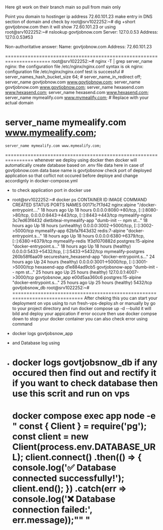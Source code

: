 Here git work on their branch main so pull from main only

Point you domain to hostinger ip address 72.60.101.23 make entry in DNS section of domain and check  by root@srv1022252:~# dig +short govtjobnow.com then it will show 72.60.101.23
                          or using 
root@srv1022252:~# nslookup govtjobnow.com
Server:         127.0.0.53
Address:        127.0.0.53#53

Non-authoritative answer:
Name:   govtjobnow.com
Address: 72.60.101.23 

======================================================================
root@srv1022252:~# nginx -T | grep server_name
nginx: the configuration file /etc/nginx/nginx.conf syntax is ok
nginx: configuration file /etc/nginx/nginx.conf test is successful
        # server_names_hash_bucket_size 64;
        # server_name_in_redirect off;
    server_name govtjobnow.com www.govtjobnow.com;
    server_name govtjobnow.com www.govtjobnow.com;
    server_name hexasend.com www.hexasend.com;
    server_name hexasend.com www.hexasend.com;
    server_name mymealify.com www.mymealify.com;  # Replace with your actual domain
#     server_name mymealify.com www.mymealify.com;
    server_name mymealify.com www.mymealify.com;


================================================================
whenever we deploy using docker then docker will automatically create database based on .env file data here in case of govtjobnow.com data base name is govtjobsnow 
check port of deployed application so that coflict not occured before deploye and change accordignly in docker-compose.yml  
- to check application port in docker use
- root@srv1022252:~# docker ps
CONTAINER ID   IMAGE                      COMMAND                  CREATED        STATUS                    PORTS                                                                                NAMES
00171c7f7d42   nginx:alpine               "/docker-entrypoint.…"   18 hours ago   Up 18 hours               0.0.0.0:8080->80/tcp, [::]:8080->80/tcp, 0.0.0.0:8443->443/tcp, [::]:8443->443/tcp   mymealify-nginx
3c7ed63f4432   dietbiteai-mymealify-app   "dumb-init -- npm st…"   18 hours ago   Up 18 hours (unhealthy)   0.0.0.0:3002->5000/tcp, [::]:3002->5000/tcp                                          mymealify-app
62bfa7643d32   redis:7-alpine             "docker-entrypoint.s…"   18 hours ago   Up 18 hours               0.0.0.0:6380->6379/tcp, [::]:6380->6379/tcp                                          mymealify-redis
1f3d1070882d   postgres:15-alpine         "docker-entrypoint.s…"   18 hours ago   Up 18 hours (healthy)     0.0.0.0:5433->5432/tcp, [::]:5433->5432/tcp                                          mymealify-postgres
260b58f6aa09   secureshare_hexasend-app   "docker-entrypoint.s…"   24 hours ago   Up 24 hours (healthy)     0.0.0.0:3001->5000/tcp, [::]:3001->5000/tcp                                          hexasend-app
d1e884ad9cb5   govtjobsnow-app            "dumb-init -- npm st…"   25 hours ago   Up 25 hours (healthy)     127.0.0.1:4007->3000/tcp                                                             govtjobsnow_app
e00d5aa360c6   postgres:15-alpine         "docker-entrypoint.s…"   25 hours ago   Up 25 hours (healthy)     5432/tcp                                                                             govtjobsnow_db
root@srv1022252:~#
============================================================================
After cheking this you can start your deployment on vps using to run fresh-vps-deploy.sh or manually
by go to your project directory and  run docker compose up -d --build it will bild and deploy your appication
if error occure then use docker compse down to stop your docker container
you can also check error using command
- docker logs govtjobsnow_app
- and Database log using
- docker  logs govtjobsnow_db
  if any occured then find out and rectify it if you want to check database then use this scrit and run on vps
  ======================================================

  docker compose exec app node -e "
  const { Client } = require('pg');
  const client = new Client(process.env.DATABASE_URL);
  client.connect()
    .then(() => { console.log('✅ Database connected successfully!'); client.end(); })
    .catch(err => console.log('❌ Database connection failed:', err.message));""
  "
  =========================================

  